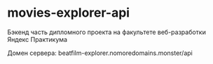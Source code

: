 # movies-explorer-api
Бэкенд часть дипломного проекта на факультете веб-разработки Яндекс Практикума


Домен сервера: beatfilm-explorer.nomoredomains.monster/api
